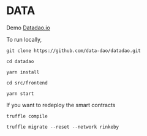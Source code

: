 # DATA

Demo [Datadao.io](https://datadao.io)

To run locally,

```
git clone https://github.com/data-dao/datadao.git

cd datadao

yarn install

cd src/frontend

yarn start
```

If you want to redeploy the smart contracts

```
truffle compile

truffle migrate --reset --network rinkeby
```
